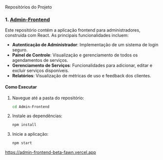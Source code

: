  Repositórios do Projeto

### 1. [Admin-Frontend](https://github.com/Cafe3301/Admin-Frontend)

Este repositório contém a aplicação frontend para administradores, construída com React. As principais funcionalidades incluem:

- **Autenticação de Administrador**: Implementação de um sistema de login seguro.
- **Painel de Controle**: Visualização e gerenciamento de todos os agendamentos de serviços.
- **Gerenciamento de Serviços**: Funcionalidades para adicionar, editar e excluir serviços disponíveis.
- **Relatórios**: Visualização de métricas de uso e feedback dos clientes.

#### Como Executar

1. Navegue até a pasta do repositório:
   ```bash
   cd Admin-Frontend
   ```

2. Instale as dependências:
   ```bash
   npm install
   ```

3. Inicie a aplicação:
   ```bash
   npm start
   ```

https://admin-frontend-beta-fawn.vercel.app


